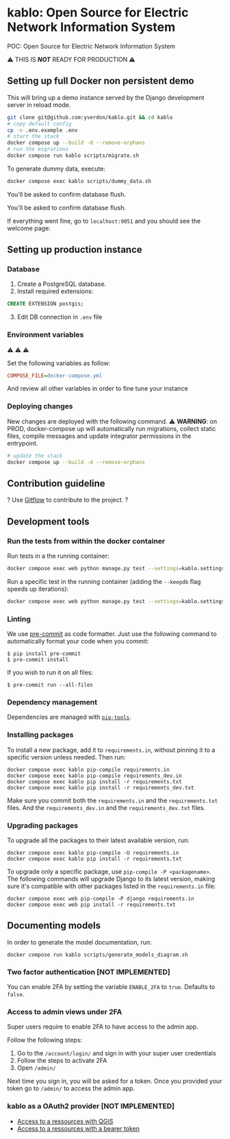# kablo: Open Source for Electric Network Information System

POC: Open Source for Electric Network Information System

⚠️ THIS IS ***NOT*** READY FOR PRODUCTION ⚠️

## Setting up full Docker non persistent demo

This will bring up a demo instance served by the
Django development server in reload mode.

```bash
git clone git@github.com:yverdon/kablo.git && cd kablo
# copy default config
cp -n .env.example .env
# start the stack
docker compose up --build -d --remove-orphans
# run the migrations
docker compose run kablo scripts/migrate.sh
```

To generate dummy data, execute:

```bash
docker compose exec kablo scripts/dummy_data.sh
```

You'll be asked to confirm database flush.


You'll be asked to confirm database flush.


If everything went fine, go to ```localhost:9051``` and you should see the welcome page:


## Setting up production instance

### Database

1. Create a PostgreSQL database.
2. Install required extensions:

```sql
CREATE EXTENSION postgis;
```

3. Edit DB connection in `.env` file

### Environment variables

:warning: :warning: :warning:

Set the following variables as follow:

```ini
COMPOSE_FILE=docker-compose.yml
```

And review all other variables in order to fine tune your instance

### Deploying changes

New changes are deployed with the following command. :warning: **WARNING**: on PROD, docker-compose up will automatically
run migrations, collect static files, compile messages and update integrator permissions in the entrypoint.

```bash
# update the stack
docker compose up --build -d --remove-orphans
```

## Contribution guideline

? Use [Gitflow](https://www.atlassian.com/fr/git/tutorials/comparing-workflows/gitflow-workflow) to contribute to the project. ?

## Development tools

### Run the tests from within the docker container

Run tests in a the running container:

```bash
docker compose exec web python manage.py test --settings=kablo.settings_test
```

Run a specific test in the running container (adding the `--keepdb` flag speeds up iterations):

```bash
docker compose exec web python manage.py test --settings=kablo.settings_test --keepdb kablo.apps.permits.tests.test_a_kablo_case
```

### Linting

We use [pre-commit](https://pre-commit.com/) as code formatter. Just use the following command to automatically format your code when you commit:

```
$ pip install pre-commit
$ pre-commit install
```

If you wish to run it on all files:

```
$ pre-commit run --all-files
```

### Dependency management

Dependencies are managed with [`pip-tools`](https://github.com/jazzband/pip-tools).

### Installing packages

To install a new package, add it to `requirements.in`, without pinning it to a
specific version unless needed. Then run:

```
docker compose exec kablo pip-compile requirements.in
docker compose exec kablo pip-compile requirements_dev.in
docker compose exec kablo pip install -r requirements.txt
docker compose exec kablo pip install -r requirements_dev.txt
```

Make sure you commit both the `requirements.in` and the `requirements.txt` files.
And the `requirements_dev.in` and the `requirements_dev.txt` files.

### Upgrading packages

To upgrade all the packages to their latest available version, run:

```
docker compose exec kablo pip-compile -U requirements.in
docker compose exec kablo pip install -r requirements.txt
```

To upgrade only a specific package, use `pip-compile -P <packagename>`.
The following commands will upgrade Django to its latest version, making sure
it's compatible with other packages listed in the `requirements.in` file:

```
docker compose exec web pip-compile -P django requirements.in
docker compose exec web pip install -r requirements.txt
```

## Documenting models

In order to generate the model documentation, run:
```
docker compose run kablo scripts/generate_models_diagram.sh
```

### Two factor authentication [NOT IMPLEMENTED]

You can enable 2FA by setting the variable `ENABLE_2FA` to `true`. Defaults to `false`.

### Access to admin views under 2FA

Super users require to enable 2FA to have access to the admin app.

Follow the following steps:

1. Go to the `/account/login/` and sign in with your super user credentials
2. Follow the steps to activate 2FA
3. Open `/admin/`

Next time you sign in, you will be asked for a token.
Once you provided your token go to `/admin/` to access the admin app.

### kablo as a OAuth2 provider [NOT IMPLEMENTED]
* [Access to a ressources with QGIS](docs/OAuth2_Qgis.md)
* [Access to a ressources with a bearer token](docs/OAuth2_access_api.md)
